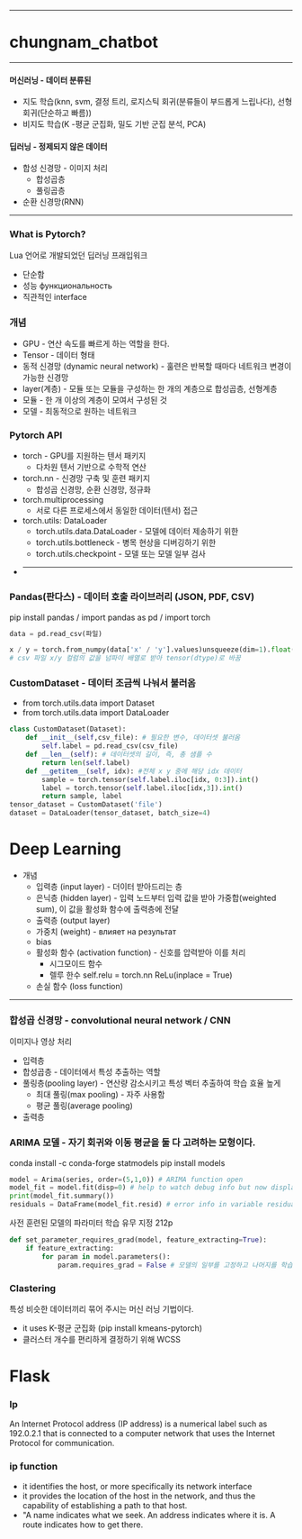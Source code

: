 - - - 
# chungnam_chatbot

- - -
#### 머신러닝 - 데이터 분류된 
* 지도 학습(knn, svm, 결정 트리, 로지스틱 회귀(분류들이 부드롭게 느립나다), 선형 회귀(단순하고 빠름)) 
* 비지도 학습(K -평균 군집화, 밀도 기반 군집 분석, PCA)
#### 딥러닝 - 정제되지 않은 데이터
* 합성 신경망 - 이미지 처리
    * 합성곱층
    * 풀링곱층
* 순환 신경망(RNN)
----
### What is Pytorch?
Lua 언어로 개발되었던 딥러닝 프래입워크
* 단순함
* 성능 функциональность
* 직관적인 interface

### 개념
* GPU - 연산 속도를 빠르게 하는 역할을 한다.
* Tensor - 데이터 형태
* 동적 신경망 (dynamic neural network) - 훌련은 반복할 때마다 네트워크 변경이 가능한 신경망
* layer(계층) - 모듈 또는 모듈을 구성하는 한 개의 계층으로 합성곱층, 선형계층
* 모듈 - 한 개 이상의 계층이 모여서 구성된 것
* 모델 - 최동적으로 원하는 네트워크

### Pytorch API
* torch - GPU를 지원하는 텐서 패키지
    * 다차원 텐서 기반으로 수학적 연산
* torch.nn - 신경망 구축 및 훈련 패키지
    * 합성곱 신경망, 순환 신경망, 정규화
* torch.multiprocessing 
    * 서로 다른 프로세스에서 동일한 데이터(텐서) 접근
* torch.utils: DataLoader
    * torch.utils.data.DataLoader - 모델에 데이터 제송하기 위한
    * torch.utils.bottleneck - 병목 현상을 디버깅하기 위한
    * torch.utils.checkpoint - 모델 또는 모델 일부 검사
* -------------------------------


### Pandas(판다스) - 데이터 호출 라이브러리 (JSON, PDF, CSV)
pip install pandas / 
import pandas as pd / 
import torch
```python
data = pd.read_csv(파일)

x / y = torch.from_numpy(data['x' / 'y'].values)unsqueeze(dim=1).float()
# csv 파일 x/y 컬럼의 값을 넘파이 배열로 받아 tensor(dtype)로 바꿈
```

### CustomDataset - 데이터 조금씩 나눠서 불러옴
* from torch.utils.data import Dataset
* from torch.utils.data import DataLoader
```python
class CustomDataset(Dataset):
    def __init__(self,csv_file): # 필요한 변수, 데이터셋 불러옴
        self.label = pd.read_csv(csv_file)
    def __len__(self): # 데이터셋의 길이, 즉, 총 샘플 수
        return len(self.label)
    def __getitem__(self, idx): #전체 x y 중에 해당 idx 데이터
        sample = torch.tensor(self.label.iloc[idx, 0:3]).int()
        label = torch.tensor(self.label.iloc[idx,3]).int()
        return sample, label
tensor_dataset = CustomDataset('file')
dataset = DataLoader(tensor_dataset, batch_size=4)


```
# Deep Learning
* 개념
    * 입력층 (input layer) - 더이터 받아드리는 층
    * 은닉층 (hidden layer) - 입력 노드부터 입력 값을 받아 가중합(weighted sum), 이 값을 활성화 함수에 출력층에 전달
    * 출력층 (output layer)
    * 가중치 (weight) - влияет на результат
    * bias 
    * 활성화 함수 (activation function) - 신호를 압력받아 이를 처리
        * 시그모이드 함수 
        * 렐루 한수 self.relu = torch.nn ReLu(inplace = True)
    * 손실 함수 (loss function)

---
### 합성곱 신경망 - convolutional neural network / CNN
이미지나 영상 처리
* 입력층
* 합성곱층 - 데이터에서 특성 추출하는 역할
* 풀링층(pooling layer) - 연산량 감소시키고 특성 벡터 추출하여 학습 효율 높게
    * 최대 풀링(max pooling) - 자주 사용함
    * 평균 풀링(average pooling)
* 출력층

### ARIMA 모델 - 자기 회귀와 이동 평균을 둘 다 고려하는 모형이다.
conda install -c conda-forge statmodels
pip install models
```python
model = Arima(series, order=(5,1,0)) # ARIMA function open
model_fit = model.fit(disp=0) # help to watch debug info but now display is False
print(model_fit.summary())
residuals = DataFrame(model_fit.resid) # error info in variable residuals in DataFrame
```


사전 훈련된 모델의 파라미터 학습 유무 지정 212p
```python
def set_parameter_requires_grad(model, feature_extracting=True):
    if feature_extracting:
        for param in model.parameters():
            param.requires_grad = False # 모델의 일부를 고정하고 나머지를 학습
```
### Clastering 
특성 비슷한 데이터끼리 묶어 주시는 머신 러닝 기법이다.
* it uses K-평균 군집화 (pip install kmeans-pytorch)
* 클러스터 개수를 편리하게 결정하기 위해 WCSS



# Flask
### Ip
An Internet Protocol address (IP address) is a numerical label such as 192.0.2.1 that is connected to a computer network that uses the Internet Protocol for communication.
### ip function
* it identifies the host, or more specifically its network interface
* it provides the location of the host in the network, and thus the capability of establishing a path to that host. 
* "A name indicates what we seek. An address indicates where it is. A route indicates how to get there.
